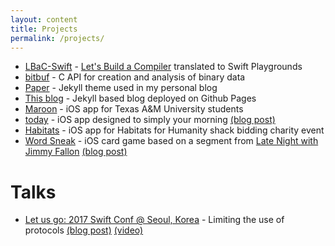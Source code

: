 ```yaml
---
layout: content
title: Projects
permalink: /projects/
---
```


- [LBaC-Swift](https://github.com/mkchoi212/LBAC-Swift) - [Let's Build a Compiler](https://compilers.iecc.com/crenshaw/) translated to Swift Playgrounds
- [bitbuf](https://github.com/mkchoi212/bitbuf) - C API for creation and analysis of binary data
- [Paper](https://github.com/mkchoi212/paper-jekyll-theme) - Jekyll theme used in my personal blog
- [This blog](https://github.com/mkchoi212/mkchoi212.github.io) - Jekyll based blog deployed on Github Pages
- [Maroon](https://github.com/mkchoi212/Maroon) - iOS app for Texas A&M University students
- [today](https://github.com/mkchoi212/today) - iOS app designed to simply your morning [(blog post)](https://www.deadbeef.me/2016/05/today-app)
- [Habitats](https://github.com/mkchoi212/Habitats) - iOS app for Habitats for Humanity shack bidding charity event
- [Word Sneak](https://github.com/mkchoi212/Wordsneak) - iOS card game based on a segment from [Late Night with Jimmy Fallon](https://www.youtube.com/watch?v=9nBBgD0q6rA) [(blog post)](https://www.deadbeef.me/2016/02/word-sneak)

# Talks
- [Let us go: 2017 Swift Conf @ Seoul, Korea](https://iosdevkor.github.io/let_us_go_2017_summer_review/) - Limiting the use of protocols [(blog post)](https://www.deadbeef.me/2017/06/first-talk) [(video)](https://news.realm.io/kr/news/understanding-swift-protocol/)

